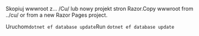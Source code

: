 <span data-ttu-id="0043f-101">Skopiuj wwwroot z... /Cu/ lub nowy projekt stron Razor.</span><span class="sxs-lookup"><span data-stu-id="0043f-101">Copy wwwroot from ../cu/ or from a new Razor Pages project.</span></span>

<span data-ttu-id="0043f-102">Uruchom`dotnet ef database update`</span><span class="sxs-lookup"><span data-stu-id="0043f-102">Run `dotnet ef database update`</span></span>